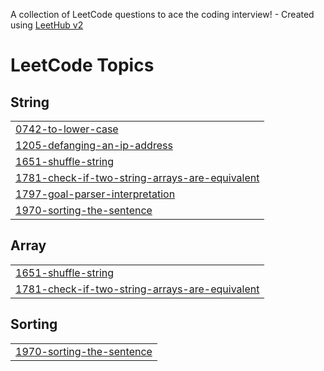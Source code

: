 A collection of LeetCode questions to ace the coding interview! - Created using [LeetHub v2](https://github.com/arunbhardwaj/LeetHub-2.0)
<!---LeetCode Topics Start-->
# LeetCode Topics
## String
|  |
| ------- |
| [0742-to-lower-case](https://github.com/farazalibukhari-web/LeetCode-Solved-Problems/tree/master/0742-to-lower-case) |
| [1205-defanging-an-ip-address](https://github.com/farazalibukhari-web/LeetCode-Solved-Problems/tree/master/1205-defanging-an-ip-address) |
| [1651-shuffle-string](https://github.com/farazalibukhari-web/LeetCode-Solved-Problems/tree/master/1651-shuffle-string) |
| [1781-check-if-two-string-arrays-are-equivalent](https://github.com/farazalibukhari-web/LeetCode-Solved-Problems/tree/master/1781-check-if-two-string-arrays-are-equivalent) |
| [1797-goal-parser-interpretation](https://github.com/farazalibukhari-web/LeetCode-Solved-Problems/tree/master/1797-goal-parser-interpretation) |
| [1970-sorting-the-sentence](https://github.com/farazalibukhari-web/LeetCode-Solved-Problems/tree/master/1970-sorting-the-sentence) |
## Array
|  |
| ------- |
| [1651-shuffle-string](https://github.com/farazalibukhari-web/LeetCode-Solved-Problems/tree/master/1651-shuffle-string) |
| [1781-check-if-two-string-arrays-are-equivalent](https://github.com/farazalibukhari-web/LeetCode-Solved-Problems/tree/master/1781-check-if-two-string-arrays-are-equivalent) |
## Sorting
|  |
| ------- |
| [1970-sorting-the-sentence](https://github.com/farazalibukhari-web/LeetCode-Solved-Problems/tree/master/1970-sorting-the-sentence) |
<!---LeetCode Topics End-->